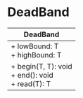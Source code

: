 # DeadBand
| DeadBand                                                     |
|--------------------------------------------------------------|
| + lowBound: T <br /> + highBound: T                          |
| + begin(T, T): void <br /> + end(): void <br /> + read(T): T |
